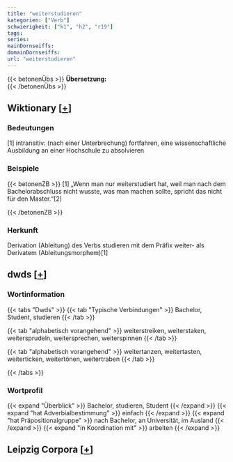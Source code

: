 ```yaml
---
title: "weiterstudieren"
kategorien: ["Verb"]
schwierigkeit: ["k1", "h2", "r19"]
tags:
series:
mainDornseiffs:
domainDornseiffs:
url: "weiterstudieren"
---
```


{{< betonenÜbs >}}
**Übersetzung:**  
{{< /betonenÜbs >}}

## Wiktionary [[+](https://de.wiktionary.org/wiki/weiterstudieren)]

### Bedeutungen
[1] intransitiv: (nach einer Unterbrechung) fortfahren, eine wissenschaftliche Ausbildung an einer Hochschule zu absolvieren  

### Beispiele
{{< betonenZB >}}
[1] „Wenn man nur weiterstudiert hat, weil man nach dem Bachelorabschluss nicht wusste, was man machen sollte, spricht das nicht für den Master.“[2]  

{{< /betonenZB >}}
### Herkunft
Derivation (Ableitung) des Verbs studieren mit dem Präfix weiter- als Derivatem (Ableitungsmorphem)[1]  



## dwds [[+](https://www.dwds.de/wb/weiterstudieren)]

### Wortinformation
{{< tabs "Dwds" >}}
{{< tab "Typische Verbindungen" >}}
Bachelor, Student, studieren
{{< /tab >}}

{{< tab "alphabetisch vorangehend" >}}
weiterstreiken, weiterstaken, weitersprudeln, weitersprechen, weiterspinnen
{{< /tab >}}

{{< tab "alphabetisch vorangehend" >}}
weitertanzen, weitertasten, weiterticken, weitertönen, weitertraben
{{< /tab >}}

{{< /tabs >}}

### Wortprofil
{{< expand "Überblick" >}} Bachelor, studieren, Student {{< /expand >}}
{{< expand "hat Adverbialbestimmung" >}} einfach {{< /expand >}}
{{< expand "hat Präpositionalgruppe" >}} nach Bachelor, an Universität, im Ausland {{< /expand >}}
{{< expand "in Koordination mit" >}} arbeiten {{< /expand >}}

## Leipzig Corpora [[+](https://corpora.uni-leipzig.de/en/res?word=weiterstudieren&corpusId=deu_newscrawl-public_2018)]

